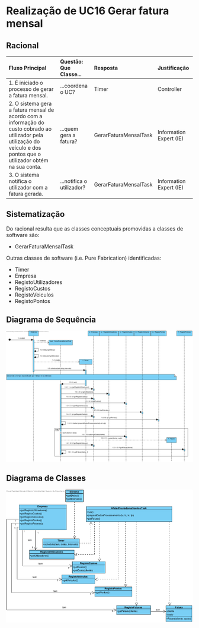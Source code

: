 # Realização de UC16 Gerar fatura mensal

## Racional

| Fluxo Principal                                                                                        | Questão: Que Classe...                                      | Resposta                                       | Justificação                                                                                                         |
|:-------------------------------------------------------------------------------------------------------|:------------------------------------------------------------|:-----------------------------------------------|:---------------------------------------------------------------------------------------------------------------------|
| 1. É iniciado o processo de gerar a fatura mensal.|...coordena o UC?|Timer| Controller |
|2. O sistema gera a fatura mensal de acordo com a informação do custo cobrado ao utilizador pela utilização do veículo e dos pontos que o utilizador obtém na sua conta.|...quem gera a fatura?|GerarFaturaMensalTask|Information Expert (IE)|
|3. O sistema notifica o utilizador com a fatura gerada.|...notifica o utilizador?|GerarFaturaMensalTask|Information Expert (IE)|

## Sistematização ##

Do racional resulta que as classes conceptuais promovidas a classes de software são:

* GerarFaturaMensalTask

Outras classes de software (i.e. Pure Fabrication) identificadas:  

 * Timer
 * Empresa
 * RegistoUtilizadores
 * RegistoCustos
 * RegistoVeiculos
 * RegistoPontos

##	Diagrama de Sequência

![SD_UC16.png](SD_UC16.png)


##	Diagrama de Classes

![CD_UC16.png](CD_UC16.png)